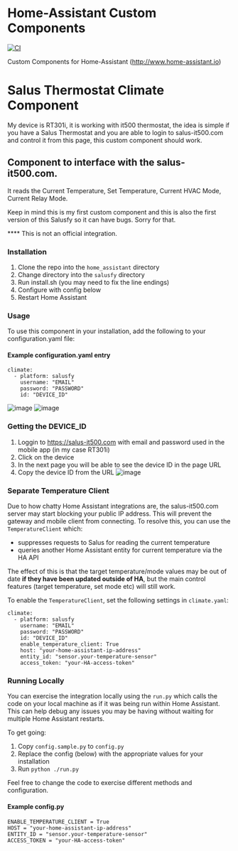 # Home-Assistant Custom Components

[![CI](https://github.com/matthewturner/salusfy/actions/workflows/ci.yml/badge.svg)](https://github.com/matthewturner/salusfy/actions/workflows/ci.yml)

Custom Components for Home-Assistant (http://www.home-assistant.io)

# Salus Thermostat Climate Component
My device is RT301i, it is working with it500 thermostat, the idea is simple if you have a Salus Thermostat and you are able to login to salus-it500.com and control it from this page, this custom component should work.

## Component to interface with the salus-it500.com.
It reads the Current Temperature, Set Temperature, Current HVAC Mode, Current Relay Mode.

Keep in mind this is my first custom component and this is also the first version of this Salusfy so it can have bugs. Sorry for that.

**** This is not an official integration.

### Installation
1. Clone the repo into the `home_assistant` directory
1. Change directory into the `salusfy` directory
1. Run install.sh (you may need to fix the line endings)
1. Configure with config below
1. Restart Home Assistant

### Usage
To use this component in your installation, add the following to your configuration.yaml file:

#### Example configuration.yaml entry

```
climate:
  - platform: salusfy
    username: "EMAIL"
    password: "PASSWORD"
    id: "DEVICE_ID"
```
![image](https://user-images.githubusercontent.com/33951255/140300295-4915a18f-f5d4-4957-b513-59d7736cc52a.png)
![image](https://user-images.githubusercontent.com/33951255/140303472-fd38b9e4-5c33-408f-afef-25547c39551c.png)


### Getting the DEVICE_ID
1. Loggin to https://salus-it500.com with email and password used in the mobile app (in my case RT301i)
2. Click on the device
3. In the next page you will be able to see the device ID in the page URL
4. Copy the device ID from the URL
![image](https://user-images.githubusercontent.com/33951255/140301260-151b6af9-dbc4-4e90-a14e-29018fe2e482.png)


### Separate Temperature Client
Due to how chatty Home Assistant integrations are, the salus-it500.com server may start blocking your public IP address. This will prevent the gateway and mobile client from connecting. To resolve this, you can use the `TemperatureClient` which:

* suppresses requests to Salus for reading the current temperature
* queries another Home Assistant entity for current temperature via the HA API

The effect of this is that the target temperature/mode values may be out of date **if they have been updated outside of HA**, but the main control features (target temperature, set mode etc) will still work.

To enable the `TemperatureClient`, set the following settings in `climate.yaml`:

```
climate:
  - platform: salusfy
    username: "EMAIL"
    password: "PASSWORD"
    id: "DEVICE_ID"
    enable_temperature_client: True
    host: "your-home-assistant-ip-address"
    entity_id: "sensor.your-temperature-sensor"
    access_token: "your-HA-access-token"
```

### Running Locally

You can exercise the integration locally using the `run.py` which calls the code on your local machine as if it was being run within Home Assistant. This can help debug any issues you may be having without waiting for multiple Home Assistant restarts.

To get going:

1. Copy `config.sample.py` to `config.py`
1. Replace the config (below) with the appropriate values for your installation
1. Run `python ./run.py`

Feel free to change the code to exercise different methods and configuration.

#### Example config.py

```
ENABLE_TEMPERATURE_CLIENT = True
HOST = "your-home-assistant-ip-address"
ENTITY_ID = "sensor.your-temperature-sensor"
ACCESS_TOKEN = "your-HA-access-token"
```